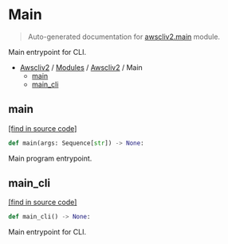 # Main

> Auto-generated documentation for [awscliv2.main](https://github.com/youtype/awscliv2/blob/main/awscliv2/main.py) module.

Main entrypoint for CLI.

- [Awscliv2](../README.md#aws-cli-v2-for-python-) / [Modules](../MODULES.md#awscliv2-modules) / [Awscliv2](index.md#awscliv2) / Main
    - [main](#main)
    - [main_cli](#main_cli)

## main

[[find in source code]](https://github.com/youtype/awscliv2/blob/main/awscliv2/main.py#L14)

```python
def main(args: Sequence[str]) -> None:
```

Main program entrypoint.

## main_cli

[[find in source code]](https://github.com/youtype/awscliv2/blob/main/awscliv2/main.py#L54)

```python
def main_cli() -> None:
```

Main entrypoint for CLI.
